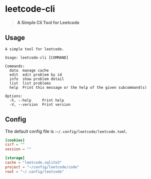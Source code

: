 # leetcode-cli

> **A Simple Cli Tool for Leetcode**

## Usage

```
A simple tool for leetcode.

Usage: leetcode-cli [COMMAND]

Commands:
  data  manage cache
  edit  edit problem by id
  info  show problem detail
  list  list problems
  help  Print this message or the help of the given subcommand(s)

Options:
  -h, --help     Print help
  -V, --version  Print version
```

## Config

The default config file is :`~/.config/leetcode/leetcode.toml`.

``` toml
[cookies]
csrf = ""
session = ""

[storage]
cache = "leetcode.sqlite3"
project = "~/config/leetcode/code"
root = "~/.config/leetcode"
```
